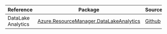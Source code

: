 | Reference | Package | Source |
|---|---|---|
|DataLake Analytics|[Azure.ResourceManager.DataLakeAnalytics](https://www.nuget.org/packages/Azure.ResourceManager.DataLakeAnalytics)|[Github](https://github.com/Azure/azure-sdk-for-net/blob/main/sdk/datalake-analytics/Azure.ResourceManager.DataLakeAnalytics)|
